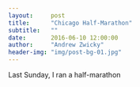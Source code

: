 ```yaml
---
layout:     post
title:      "Chicago Half-Marathon"
subtitle:   ""
date:       2016-06-10 12:00:00
author:     "Andrew Zwicky"
header-img: "img/post-bg-01.jpg"
---
```


<p>Last Sunday, I ran a half-marathon</p>
